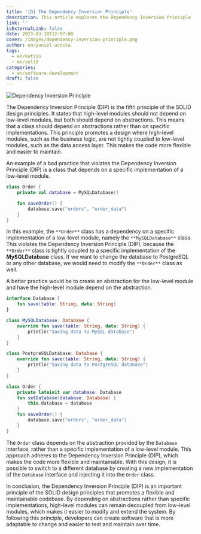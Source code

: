 ```yaml
---
title: '[D] The Dependency Inversion Principle'
description: This article explores the Dependency Inversion Principle (DIP) in SOLID design principles, highlighting the benefits of creating flexible and easy-to-maintain code. It provides a Kotlin example for implementing DIP to achieve an adaptable codebase.
link: ''
isExternalLink: false
date: 2023-03-18T12:07:00
cover: /images/dependency-inversion-principle.png
author: en/yuniel-acosta
tags:
  - en/kotlin
  - en/solid
categories:
  - en/software-development
draft: false
---
```

![Dependency Inversion Principle](/images/dependency-inversion-principle.png 'Dependency Inversion Principle')

The Dependency Inversion Principle (DIP) is the fifth principle of the SOLID design principles. It states that high-level modules should not depend on low-level modules, but both should depend on abstractions. This means that a class should depend on abstractions rather than on specific implementations. This principle promotes a design where high-level modules, such as the business logic, are not tightly coupled to low-level modules, such as the data access layer. This makes the code more flexible and easier to maintain.

An example of a bad practice that violates the Dependency Inversion Principle (DIP) is a class that depends on a specific implementation of a low-level module.

```kotlin
class Order {
    private val database = MySQLDatabase()

    fun saveOrder() {
        database.save("orders", "order_data")
    }
}
```

In this example, the `**Order**` class has a dependency on a specific implementation of a low-level module, namely the `**MySQLDatabase**` class. This violates the Dependency Inversion Principle (DIP), because the `**Order**` class is tightly coupled to a specific implementation of the **MySQLDatabase** class. If we want to change the database to PostgreSQL or any other database, we would need to modify the `**Order**` class as well.

A better practice would be to create an abstraction for the low-level module and have the high-level module depend on the abstraction.

```kotlin
interface Database {
    fun save(table: String, data: String)
}

class MySQLDatabase: Database {
    override fun save(table: String, data: String) {
        println("Saving data to MySQL database")
    }
}

class PostgreSQLDatabase: Database {
    override fun save(table: String, data: String) {
        println("Saving data to PostgreSQL database")
    }
}

class Order {
    private lateinit var database: Database
    fun setDatabase(database: Database) {
        this.database = database
    }
    fun saveOrder() {
        database.save("orders", "order_data")
    }
}
```

The `Order` class depends on the abstraction provided by the `Database` interface, rather than a specific implementation of a low-level module. This approach adheres to the Dependency Inversion Principle (DIP), which makes the code more flexible and maintainable. With this design, it is possible to switch to a different database by creating a new implementation of the `Database` interface and injecting it into the `Order` class.

In conclusion, the Dependency Inversion Principle (DIP) is an important principle of the SOLID design principles that promotes a flexible and maintainable codebase. By depending on abstractions rather than specific implementations, high-level modules can remain decoupled from low-level modules, which makes it easier to modify and extend the system. By following this principle, developers can create software that is more adaptable to change and easier to test and maintain over time.

